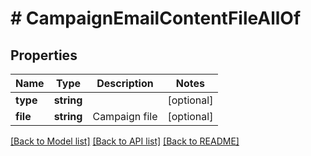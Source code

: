 # # CampaignEmailContentFileAllOf

## Properties

Name | Type | Description | Notes
------------ | ------------- | ------------- | -------------
**type** | **string** |  | [optional] 
**file** | **string** | Campaign file | [optional] 

[[Back to Model list]](../../README.md#documentation-for-models) [[Back to API list]](../../README.md#documentation-for-api-endpoints) [[Back to README]](../../README.md)


